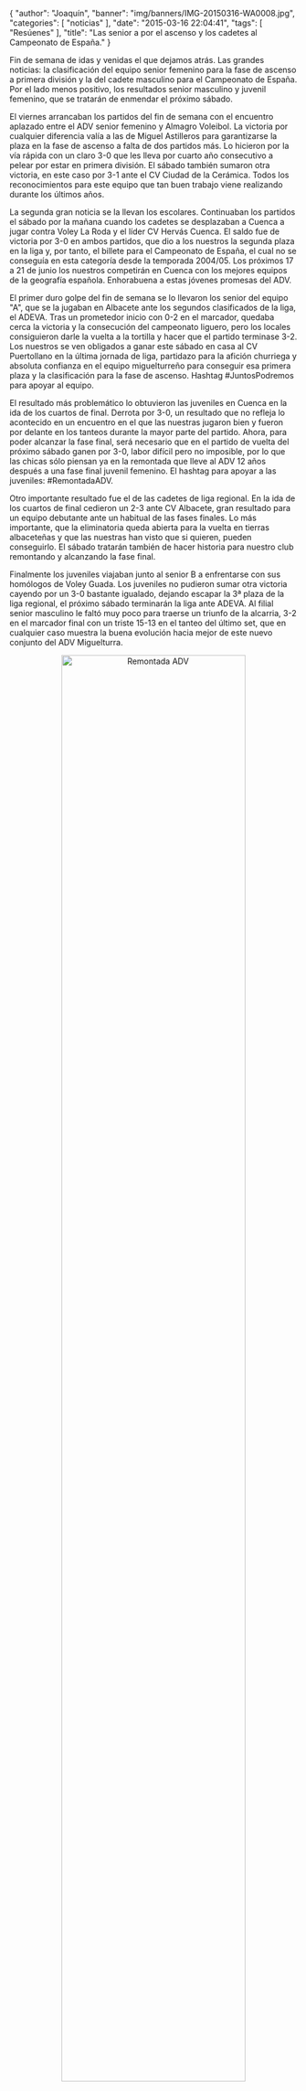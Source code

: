 {
  "author": "Joaquín", 
  "banner": "img/banners/IMG-20150316-WA0008.jpg", 
  "categories": [
    "noticias"
  ], 
  "date": "2015-03-16 22:04:41", 
  "tags": [
    "Resúenes"
  ], 
  "title": "Las senior a por el ascenso y los cadetes al Campeonato de España."
}

Fin de semana de idas y venidas el que dejamos atrás. Las grandes noticias: la clasificación del equipo senior femenino para la fase de ascenso a primera división y la del cadete masculino para el Campeonato de España. Por el lado menos positivo, los resultados senior masculino y juvenil femenino, que se tratarán de enmendar el próximo sábado.

El viernes arrancaban los partidos del fin de semana con el encuentro aplazado entre el ADV senior femenino y Almagro Voleibol. La victoria por cualquier diferencia valía a las de Miguel Astilleros para garantizarse la plaza en la fase de ascenso a falta de dos partidos más. Lo hicieron por la vía rápida con un claro 3-0 que les lleva por cuarto año consecutivo a pelear por estar en primera división. El sábado también sumaron otra victoria, en este caso por 3-1 ante el CV Ciudad de la Cerámica. Todos los reconocimientos para este equipo que tan buen trabajo viene realizando durante los últimos años.

La segunda gran noticia se la llevan los escolares. Continuaban los partidos el sábado por la mañana cuando los cadetes se desplazaban a Cuenca a jugar contra Voley La Roda y el líder CV Hervás Cuenca. El saldo fue de victoria por 3-0 en ambos partidos, que dio a los nuestros la segunda plaza en la liga y, por tanto, el billete para el Campeonato de España, el cual no se conseguía en esta categoría desde la temporada 2004/05. Los próximos 17 a 21 de junio los nuestros competirán en Cuenca con los mejores equipos de la geografía española. Enhorabuena a estas jóvenes promesas del ADV.

El primer duro golpe del fin de semana se lo llevaron los senior del equipo "A", que se la jugaban en Albacete ante los segundos clasificados de la liga, el ADEVA. Tras un prometedor inicio con 0-2 en el marcador, quedaba cerca la victoria y la consecución del campeonato liguero, pero los locales consiguieron darle la vuelta a la tortilla y hacer que el partido terminase 3-2. Los nuestros se ven obligados a ganar este sábado en casa al CV Puertollano en la última jornada de liga, partidazo para la afición churriega y absoluta confianza en el equipo miguelturreño para conseguir esa primera plaza y la clasificación para la fase de ascenso. Hashtag #JuntosPodremos para apoyar al equipo.

El resultado más problemático lo obtuvieron las juveniles en Cuenca en la ida de los cuartos de final. Derrota por 3-0, un resultado que no refleja lo acontecido en un encuentro en el que las nuestras jugaron bien y fueron por delante en los tanteos durante la mayor parte del partido. Ahora, para poder alcanzar la fase final, será necesario que en el partido de vuelta del próximo sábado ganen por 3-0, labor difícil pero no imposible, por lo que las chicas sólo piensan ya en la remontada que lleve al ADV 12 años después a una fase final juvenil femenino. El hashtag para apoyar a las juveniles: #RemontadaADV.

Otro importante resultado fue el de las cadetes de liga regional. En la ida de los cuartos de final cedieron un 2-3 ante CV Albacete, gran resultado para un equipo debutante ante un habitual de las fases finales. Lo más importante, que la eliminatoria queda abierta para la vuelta en tierras albaceteñas y que las nuestras han visto que si quieren, pueden conseguirlo. El sábado tratarán también de hacer historia para nuestro club remontando y alcanzando la fase final.

Finalmente los juveniles viajaban junto al senior B a enfrentarse con sus homólogos de Voley Guada. Los juveniles no pudieron sumar otra victoria cayendo por un 3-0 bastante igualado, dejando escapar la 3ª plaza de la liga regional, el próximo sábado terminarán la liga ante ADEVA. Al filial senior masculino le faltó muy poco para traerse un triunfo de la alcarria, 3-2 en el marcador final con un triste 15-13 en el tanteo del último set, que en cualquier caso muestra la buena evolución hacia mejor de este nuevo conjunto del ADV Miguelturra.

<center>
<a target="_new" href="http://www.advmiguelturra.org/img/banners/20150317105207.jpg"> 
<img alt="Remontada ADV" width="80%" align="center" src="http://www.advmiguelturra.org/img/banners/20150317105207.jpg"/> </a>
<a target="_new" href="http://www.advmiguelturra.org/img/banners/IMG-20150316-WA0008.jpg"> 
<img alt="Imagen del partido" width="80%" align="center" src="http://www.advmiguelturra.org/img/banners/IMG-20150316-WA0008.jpg"/> </a> </center>



